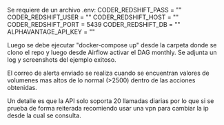 Se requiere de un archivo .env:
CODER_REDSHIFT_PASS = ""
CODER_REDSHIFT_USER = ""
CODER_REDSHIFT_HOST = ""
CODER_REDSHIFT_PORT = 5439
CODER_REDSHIFT_DB = ""
ALPHAVANTAGE_API_KEY = ""

Luego se debe ejecutar "docker-compose up" desde la carpeta donde se clono el repo
y luego desde Airflow activar el DAG monthly. Se adjunta un log y screenshots del ejemplo exitoso.

El correo de alerta enviado se realiza cuando se encuentran valores de volumenes mas altos de lo normal (>2500) dentro de las acciones obtenidas.

Un detalle es que la API solo soporta 20 llamadas diarias por lo que si se prueba de forma reiterada recomiendo usar una vpn para cambiar la ip desde la cual se consulta.

